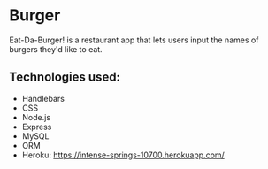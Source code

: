 # Burger

Eat-Da-Burger! is a restaurant app that lets users input the names of burgers they'd like to eat.

## Technologies used:
* Handlebars
* CSS
* Node.js
* Express
* MySQL
* ORM
* Heroku: https://intense-springs-10700.herokuapp.com/
